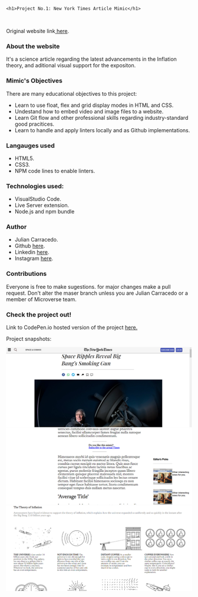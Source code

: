 
    <h1>Project No.1: New York Times Article Mimic</h1>
<br>
<p> Original website link<a target="_blank" href="https://www.nytimes.com/2014/03/18/science/space/detection-of-waves-in-space-buttresses-landmark-theory-of-big-bang.html?_r=0"> here</a>.</p>

<h3>About the website</h3>
<p> It's a science article regarding the latest advancements in the Inflation theory, and aditional visual support for the expositon.</p>

<h3>Mimic's Objectives</h3>
<p>There are many educational objectives to this project:</p>
<ul>
    <li>Learn to use float, flex and grid display modes in HTML and CSS.</li>
    <li>Undestand how to embed video and image files to a website.</li>
    <li>Learn Git flow and other professional skills regarding industry-standard good pracitices.</li>
    <li>Learn to handle and apply linters locally and as Github implementations.</li>
</ul>

<h3>Langauges used</h3>
<ul>
    <li>HTML5.</li>
    <li>CSS3.</li>
    <li>NPM  code lines to enable linters.</li>
</ul>

<h3> Technologies used:</h3>
<ul>
    <li>VisualStudio Code.</li>
    <li>Live Server extension.</li>
    <li>Node.js and npm bundle</li>
</ul>
<h3>Author</h3>
<ul>
    <li>Julian Carracedo.</li>
    <li>Github <a target="_blank" href="https://github.com/JuliCarracedo">here</a>.</li>
    <li>Linkedin <a target="_blank" href="https://www.linkedin.com/in/julian-carracedo-0b8518207/">here</a>.</li>
    <li>Instagram <a target="_blank" href="https://www.instagram.com/grand_alchemist/">here</a>.</li>
</ul>
<h3>Contributions</h3>
<p> Everyone is free to make sugestions. for major changes make a pull request. Don't alter the maser branch unless you are Julian Carracedo or a member of Microverse team.</p>
<h3>Check the project out! </h3>
<p>Link to CodePen.io hosted version of the project <a target="_blank" href="https://codepen.io/JulianCarra/pen/dyNYMrY">here.</a></p>
<p>Project snapshots:</p>
<img src="/snapshots/snapshot1.PNG">
<img src="/snapshots/snapshot2.PNG">
<img src="/snapshots/snapshot3.PNG">

